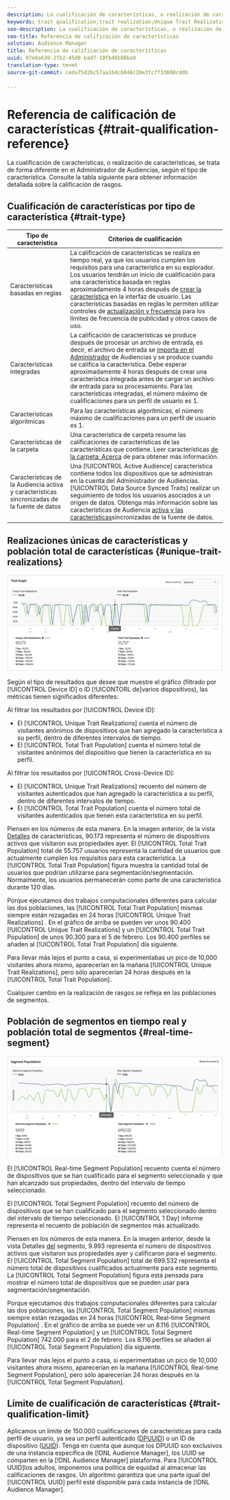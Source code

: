 ```yaml
---
description: La cualificación de características, o realización de características, se trata de forma diferente en el Administrador de Audiencias, según el tipo de característica. Consulte la tabla siguiente para obtener información detallada sobre la calificación de rasgos.
keywords: trait qualification;trait realization;Unique Trait Realizations;UTR;Total Trait Population;TTP
seo-description: La cualificación de características, o realización de características, se trata de forma diferente en el Administrador de Audiencias, según el tipo de característica. Consulte la tabla siguiente para obtener información detallada sobre la calificación de rasgos.
seo-title: Referencia de calificación de características
solution: Audience Manager
title: Referencia de calificación de características
uuid: 07e0a639-2fb2-45d8-bad7-10fb46b08ba9
translation-type: tm+mt
source-git-commit: ceda75d2bc57aa164cb048c20e3fcff33000cddb

---
```



# Referencia de calificación de características {#trait-qualification-reference}

La cualificación de características, o realización de características, se trata de forma diferente en el Administrador de Audiencias, según el tipo de característica. Consulte la tabla siguiente para obtener información detallada sobre la calificación de rasgos.

## Cualificación de características por tipo de característica {#trait-type}

| Tipo de característica | Criterios de cualificación |
|---|---|
| Características basadas en reglas | La calificación de características se realiza en tiempo real, ya que los usuarios cumplen los requisitos para una característica en su explorador. Los usuarios tendrán un inicio de cualificación para una característica basada en reglas aproximadamente 4 horas después de [crear la característica](create-onboarded-rule-based-traits.md#create-rules-based-or-onboarded-traits) en la interfaz de usuario. Las características basadas en reglas le permiten utilizar controles de [actualización y frecuencia](../segments/recency-and-frequency.md) para los límites de frecuencia de publicidad y otros casos de uso. |
| Características integradas | La calificación de características se produce después de procesar un archivo de entrada, es decir, el archivo de entrada se [importa en el Administrador](../../faq/faq-inbound-data-ingestion.md) de Audiencias y se produce cuando se califica la característica. Debe esperar aproximadamente 4 horas después de crear una característica integrada antes de cargar un archivo de entrada para su procesamiento. Para las características integradas, el número máximo de cualificaciones para un perfil de usuario es 1. |
| Características algorítmicas | Para las características algorítmicas, el número máximo de cualificaciones para un perfil de usuario es 1. |
| Características de la carpeta | Una característica de carpeta resume las calificaciones de características de las características que contiene. Leer características [de la carpeta: Acerca](about-folder-traits.md) de para obtener más información. |
| Características de la Audiencia activa y características sincronizadas de la fuente de datos | Una [!UICONTROL Active Audience] característica contiene todos los dispositivos que se administran en la cuenta del Administrador de Audiencias. [!UICONTROL Data Source Synced Traits] realizar un seguimiento de todos los usuarios asociados a un origen de datos. Obtenga más información sobre las características de Audiencia [activa y las características](client-activity-synced-audience-traits.md)sincronizadas de la fuente de datos. |

## Realizaciones únicas de características y población total de características {#unique-trait-realizations}

![realización de características únicas](assets/trait-graph.png)

Según el tipo de resultados que desee que muestre el gráfico (filtrado por [!UICONTROL Device ID] o ID [!UICONTORL de]varios dispositivos), las métricas tienen significados diferentes:

Al filtrar los resultados por [!UICONTROL Device ID]:

* El [!UICONTROL Unique Trait Realizations] cuenta el número de visitantes anónimos de dispositivos que han agregado la característica a su perfil, dentro de diferentes intervalos de tiempo.
* El [!UICONTROL Total Trait Population] cuenta el número total de visitantes anónimos del dispositivo que tienen la característica en su perfil.

Al filtrar los resultados por [!UICONTROL Cross-Device ID]:

* El [!UICONTROL Unique Trait Realizations] recuento del número de visitantes autenticados que han agregado la característica a su perfil, dentro de diferentes intervalos de tiempo.
* El [!UICONTROL Total Trait Population] cuenta el número total de visitantes autenticados que tienen esta característica en su perfil.

Piensen en los números de esta manera. En la imagen anterior, de la vista [Detalles](../../features/traits/trait-details-page.md) de características, 90.173 representa el número de dispositivos activos que visitaron sus propiedades ayer. El [!UICONTROL Total Trait Population] total de 55.757 usuarios representa la cantidad de usuarios que actualmente cumplen los requisitos para esta característica. La [!UICONTROL Total Trait Population] figura muestra la cantidad total de usuarios que podrían utilizarse para segmentación/segmentación. Normalmente, los usuarios permanecerán como parte de una característica durante 120 días.

Porque ejecutamos dos trabajos computacionales diferentes para calcular las dos poblaciones, las [!UICONTROL Total Trait Population] mismas siempre están rezagadas en 24 horas [!UICONTROL Unique Trait Realizations] . En el gráfico de arriba se pueden ver unos 90.400 [!UICONTROL Unique Trait Realizations] y un [!UICONTROL Total Trait Population] de unos 90.300 para el 5 de febrero. Los 90.400 perfiles se añaden al [!UICONTROL Total Trait Population] día siguiente.

Para llevar más lejos el punto a casa, si experimentabas un pico de 10,000 visitantes ahora mismo, aparecerían en la mañana [!UICONTROL Unique Trait Realizations], pero sólo aparecerían 24 horas después en la [!UICONTROL Total Trait Population].

Cualquier cambio en la realización de rasgos se refleja en las poblaciones de segmentos.

## Población de segmentos en tiempo real y población total de segmentos {#real-time-segment}

![realización de características únicas](assets/segment-graph.png)

El [!UICONTROL Real-time Segment Population] recuento cuenta el número de dispositivos que se han cualificado para el segmento seleccionado y que han alcanzado sus propiedades, dentro del intervalo de tiempo seleccionado.

El [!UICONTROL Total Segment Population] recuento del número de dispositivos que se han cualificado para el segmento seleccionado dentro del intervalo de tiempo seleccionado. El [!UICONTROL 1 Day] informe representa el recuento de población de segmentos más actualizado.

Piensen en los números de esta manera. En la imagen anterior, desde la vista Detalles [del](../../features/segments/segment-summary-view.md) segmento, 9.993 representa el número de dispositivos activos que visitaron sus propiedades ayer y calificaron para el segmento. El [!UICONTROL Total Segment Population] total de 699.532 representa el número total de dispositivos cualificados actualmente para este segmento. La [!UICONTROL Total Segment Population] figura está pensada para mostrar el número total de dispositivos que se pueden usar para segmentación/segmentación.

Porque ejecutamos dos trabajos computacionales diferentes para calcular las dos poblaciones, las [!UICONTROL Total Segment Population] mismas siempre están rezagadas en 24 horas [!UICONTROL Real-time Segment Population] . En el gráfico de arriba se puede ver un 8.116 [!UICONTROL Real-time Segment Population] y un [!UICONTROL Total Segment Population] 742.000 para el 2 de febrero. Los 8.116 perfiles se añaden al [!UICONTROL Total Segment Population] día siguiente.

Para llevar más lejos el punto a casa, si experimentabas un pico de 10,000 visitantes ahora mismo, aparecerían en la mañana [!UICONTROL Real-time Segment Population], pero sólo aparecerían 24 horas después en la [!UICONTROL Total Segment Population].

## Límite de cualificación de características {#trait-qualification-limit}

Aplicamos un límite de 150.000 cualificaciones de características para cada perfil de usuario, ya sea un perfil autenticado ([DPUUID](../../reference/ids-in-aam.md)) o un ID de dispositivo ([UUID](../../reference/ids-in-aam.md)). Tenga en cuenta que aunque los DPUUID son exclusivos de una instancia específica de [!DNL Audience Manager], los UUID se comparten en la [!DNL Audience Manager] plataforma. Para [!UICONTROL UUID]los adultos, imponemos una política de equidad al almacenar las calificaciones de rasgos. Un algoritmo garantiza que una parte igual del [!UICONTROL UUID] perfil esté disponible para cada instancia de [!DNL Audience Manager].
